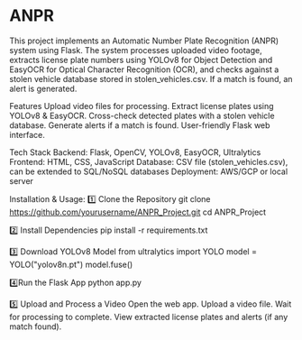 # ANPR
This project implements an Automatic Number Plate Recognition (ANPR) system using Flask. The system processes uploaded video footage, extracts license plate numbers using YOLOv8 for Object Detection and EasyOCR for Optical Character Recognition (OCR), and checks against a stolen vehicle database stored in stolen_vehicles.csv. If a match is found, an alert is generated.

Features
Upload video files for processing.
Extract license plates using YOLOv8 & EasyOCR.
Cross-check detected plates with a stolen vehicle database.
Generate alerts if a match is found.
User-friendly Flask web interface.

Tech Stack
Backend: Flask, OpenCV, YOLOv8, EasyOCR, Ultralytics
Frontend: HTML, CSS, JavaScript
Database: CSV file (stolen_vehicles.csv), can be extended to SQL/NoSQL databases
Deployment: AWS/GCP or local server

Installation & Usage:
1️⃣ Clone the Repository
git clone https://github.com/yourusername/ANPR_Project.git
cd ANPR_Project

2️⃣ Install Dependencies
pip install -r requirements.txt

3️⃣ Download YOLOv8 Model
from ultralytics import YOLO
model = YOLO("yolov8n.pt")
model.fuse()

4️⃣Run the Flask App
python app.py

5️⃣ Upload and Process a Video
Open the web app.
Upload a video file.
Wait for processing to complete.
View extracted license plates and alerts (if any match found).
